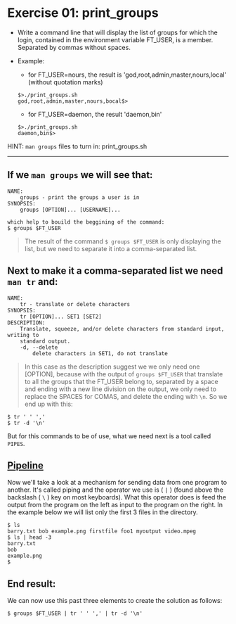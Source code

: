 # Exercise 01: print_groups

- Write a command line that will display the list of groups for which the login, contained in the environment variable FT_USER, is a member. Separated by commas without spaces.

- Example:
	- for FT_USER=nours, the result is 'god,root,admin,master,nours,local' (without quotation marks)
	```
	$>./print_groups.sh
	god,root,admin,master,nours,bocal$>
	```
	- for FT_USER=daemon, the result 'daemon,bin'
	```
	$>./print_groups.sh
	daemon,bin$>
	```
HINT: `man groups`
files to turn in: print_groups.sh

------------------------------------------
## If we `man groups` we will see that:
```
NAME:
	groups - print the groups a user is in
SYNOPSIS:
	groups [OPTION]... [USERNAME]...

which help to bouild the beggining of the command:
$ groups $FT_USER
```

> The result of the command `$ groups $FT_USER` is only displaying the list,
but we need to separate it into a comma-separated list.

## Next to make it a comma-separated list we need `man tr` and:
```
NAME:
	tr - translate or delete characters
SYNOPSIS:
	tr [OPTION]... SET1 [SET2]
DESCRIPTION:
	Translate, squeeze, and/or delete characters from standard input, writing to
	standard output.
	-d, --delete
		delete characters in SET1, do not translate
```

> In this case as the description suggest we we only need one [OPTION], because
with the output of `groups $FT_USER` that translate to all the groups that the
FT_USER belong to, separated by a space and ending with a new line division on
the output, we only need to replace the SPACES for COMAS, and delete the ending
with `\n`. So we end up with this:
```
$ tr ' ' ','
$ tr -d '\n'
```

But for this commands to be of use, what we need next is a tool called `PIPES`.

## [Pipeline](https://en.wikipedia.org/wiki/Pipeline_%28Unix%29)
Now we'll take a look at a mechanism for sending data from one program to
another. It's called piping and the operator we use is ( `|` ) (found above the
backslash ( `\` ) key on most keyboards). What this operator does is feed the
output from the program on the left as input to the program on the right. In the
example below we will list only the first 3 files in the directory.
```
$ ls
barry.txt bob example.png firstfile foo1 myoutput video.mpeg
$ ls | head -3
barry.txt
bob
example.png
$
```

## End result:
We can now use this past three elements to create the solution as follows:
```
$ groups $FT_USER | tr ' ' ',' | tr -d '\n'
```